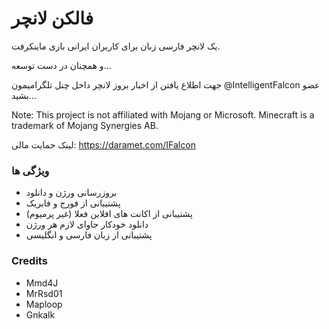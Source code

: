 # فالکن لانچر

یک لانچر فارسی زبان برای کاربران ایرانی بازی ماینکرفت.

و همچنان در دست توسعه...

جهت اطلاع یافتن از اخبار بروز لانچر داخل چنل تلگرامیمون @IntelligentFalcon عضو بشید...

Note: This project is not affiliated with Mojang or Microsoft. Minecraft is a trademark of Mojang Synergies AB.

لینک حمایت مالی:
https://daramet.com/IFalcon
### ویژگی ها
* بروزرسانی ورژن و دانلود
* پشتیبانی از فورج و فابریک
* پشتیبانی از اکانت های افلاین فعلا (غیر پرمیوم)
* دانلود خودکار جاوای لازم هر ورژن
* پشتیبانی از زبان فارسی و انگلیسی

### Credits
* Mmd4J
* MrRsd01
* Maploop
* Gnkalk

